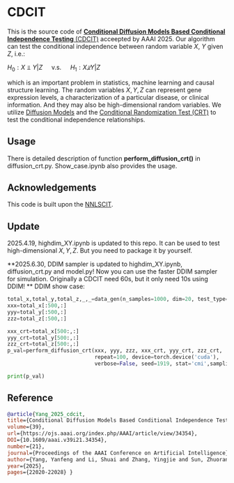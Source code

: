 # CDCIT
This is the source code of [**Conditional Diffusion Models Based Conditional Independence Testing** (CDCIT)](https://arxiv.org/abs/2412.11744) acceepted by AAAI 2025. Our algorithm can test the conditional independence between random variable $X$, $Y$ given $Z$, i.e.:  

$H_0: X ⫫ Y|Z  \quad \text{  v.s. } \quad  H_1:X \not ⫫ Y|Z$  

which is an important problem in statistics, machine learning and causal structure learning. The random variables $X, Y, Z$ can represent gene expression levels, a characterization of a particular disease, or clinical information. And they may also be high-dimensional random variables. We utilize [Diffusion Models](https://arxiv.org/abs/2011.13456) and the [Conditional Randomization Test (CRT)](https://arxiv.org/abs/2304.04183) to test the conditional independence relationships.



## Usage
There is detailed description of function **perform_diffusion_crt()** in diffusion_crt.py. Show_case.ipynb also provides the usage.


## Acknowledgements
This code is built upon the [NNLSCIT](https://github.com/LeeShuai-kenwitch/NNLSCIT).


## Update
2025.4.19, highdim_XY.ipynb is updated to this repo. It can be used to test high-dimensional $X,Y,Z$. But you need to package it by yourself.

**2025.6.30, DDIM sampler is updated to highdim_XY.ipynb, diffusion_crt.py and model.py! Now you can use the faster DDIM sampler for simulation. Originally a CDCIT need 60s, but it only need 10s using DDIM!
**
DDIM show case:
```python
total_x,total_y,total_z,_,_=data_gen(n_samples=1000, dim=20, test_type=True, noise='gaussian', seed=114)
xxx=total_x[:500,:]
yyy=total_y[:500,:]
zzz=total_z[:500,:]

xxx_crt=total_x[500:,:]
yyy_crt=total_y[500:,:]
zzz_crt=total_z[500:,:]
p_val=perform_diffusion_crt(xxx, yyy, zzz, xxx_crt, yyy_crt, zzz_crt, 
                            repeat=100, device=torch.device('cuda'), 
                            verbose=False, seed=1919, stat='cmi',sampling_model='ddim') # ← see here

print(p_val)
```
## Reference
```bibtex
@article{Yang_2025_cdcit, 
title={Conditional Diffusion Models Based Conditional Independence Testing}, 
volume={39}, 
url={https://ojs.aaai.org/index.php/AAAI/article/view/34354}, 
DOI={10.1609/aaai.v39i21.34354}, 
number={21}, 
journal={Proceedings of the AAAI Conference on Artificial Intelligence}, 
author={Yang, Yanfeng and Li, Shuai and Zhang, Yingjie and Sun, Zhuoran and Shu, Hai and Chen, Ziqi and Zhang, Renming}, 
year={2025}, 
pages={22020-22028} }



